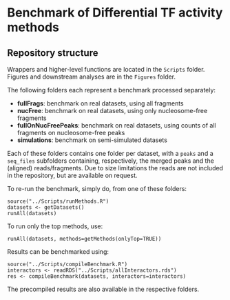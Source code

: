 # Benchmark of Differential TF activity methods

## Repository structure

Wrappers and higher-level functions are located in the `Scripts` folder.
Figures and downstream analyses are in the `Figures` folder.

The following folders each represent a benchmark processed separately:

* **fullFrags**: benchmark on real datasets, using all fragments
* **nucFree**: benchmark on real datasets, using only nucleosome-free fragments
* **fullOnNucFreePeaks**: benchmark on real datasets, using counts of all fragments on nucleosome-free peaks
* **simulations**: benchmark on semi-simulated datasets

Each of these folders contains one folder per dataset, with a `peaks` and a `seq_files` subfolders 
containing, respectively, the merged peaks and the (aligned) reads/fragments.
Due to size limitations the reads are not included in the repository, but are available on request.

To re-run the benchmark, simply do, from one of these folders:

```
source("../Scripts/runMethods.R")
datasets <- getDatasets()
runAll(datasets)
```

To run only the top methods, use:

```
runAll(datasets, methods=getMethods(onlyTop=TRUE))
```

Results can be benchmarked using:

```
source("../Scripts/compileBenchmark.R")
interactors <- readRDS("../Scripts/allInteractors.rds")
res <- compileBenchmark(datasets, interactors=interactors)
```

The precompiled results are also available in the respective folders.
